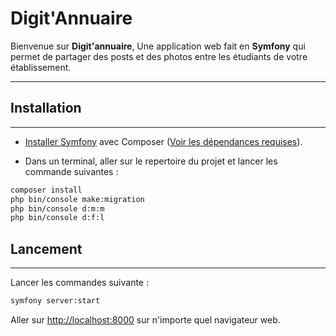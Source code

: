 Digit'Annuaire
==

Bienvenue sur **Digit'annuaire**, Une application web fait en **Symfony** qui permet de partager des posts et des photos entre les étudiants de votre établissement.


*****************

## Installation
*************

- [Installer Symfony](https://symfony.com/doc/current/setup.html) avec Composer ([Voir les dépendances requises](https://symfony.com/doc/current/setup.html#technical-requirements)).


- Dans un terminal, aller sur le repertoire du projet et lancer les commande suivantes :

```bash
composer install
php bin/console make:migration
php bin/console d:m:m
php bin/console d:f:l
```

## Lancement 
***********

Lancer les commandes suivante : 

```bash
symfony server:start
```

Aller sur [http://localhost:8000](http://localhost:8000) sur n'importe quel navigateur web.
